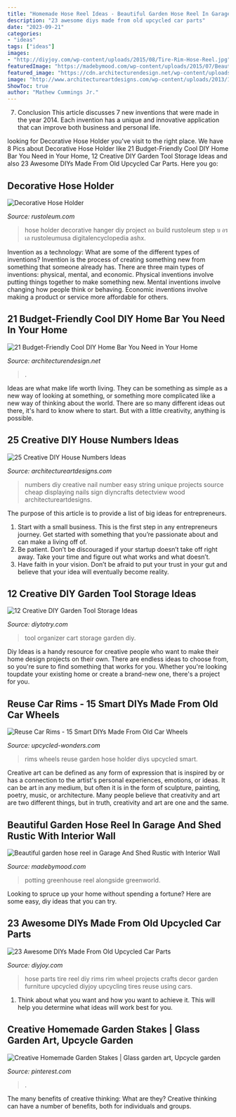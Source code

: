 ```yaml
---
title: "Homemade Hose Reel Ideas - Beautiful Garden Hose Reel In Garage And Shed Rustic With Interior Wall"
description: "23 awesome diys made from old upcycled car parts"
date: "2023-09-21"
categories:
- "ideas"
tags: ["ideas"]
images:
- "http://diyjoy.com/wp-content/uploads/2015/08/Tire-Rim-Hose-Reel.jpg"
featuredImage: "https://madebymood.com/wp-content/uploads/2015/07/Beautiful-garden-hose-reel-in-Garage-And-Shed-Rustic-with-Interior-Wall-Finish-next-to-Bike-Shed-alongside-Potting-Shed-andAttached-Greenhouse-.jpg"
featured_image: "https://cdn.architecturendesign.net/wp-content/uploads/2015/04/AD-DIY-Home-Bar-7.jpg"
image: "http://www.architectureartdesigns.com/wp-content/uploads/2013/11/817.jpg"
ShowToc: true
author: "Mathew Cummings Jr."
---
```



7. Conclusion
This article discusses 7 new inventions that were made in the year 2014. Each invention has a unique and innovative application that can improve both business and personal life.

	

		
looking for Decorative Hose Holder you've visit to the right place. We have 8 Pics about Decorative Hose Holder like 21 Budget-Friendly Cool DIY Home Bar You Need in Your Home, 12 Creative DIY Garden Tool Storage Ideas and also 23 Awesome DIYs Made From Old Upcycled Car Parts. Here you go:
		
    
## Decorative Hose Holder

<img loading=lazy src="http://www.rustoleum.com/~/media/DigitalEncyclopedia/Project/RustoleumUSA/other/decorative-hose-holder/Decorative_Hose_Holder_717x1076.ashx" onerror="this.onerror=null;this.src='https://tse3.mm.bing.net/th?id=OIP.DuFAdCA41CVfWWqxcWHAnwHaLH&amp;pid=15.1';" alt="Decorative Hose Holder">

_Source: rustoleum.com_

>hose holder decorative hanger diy project อก build rustoleum step บ อร เล rustoleumusa digitalencyclopedia ashx. 

	

Invention as a technology: What are some of the different types of inventions?
Invention is the process of creating something new from something that someone already has. There are three main types of inventions: physical, mental, and economic. Physical inventions involve putting things together to make something new. Mental inventions involve changing how people think or behaving. Economic inventions involve making a product or service more affordable for others.

    
## 21 Budget-Friendly Cool DIY Home Bar You Need In Your Home

<img loading=lazy src="https://cdn.architecturendesign.net/wp-content/uploads/2015/04/AD-DIY-Home-Bar-7.jpg" onerror="this.onerror=null;this.src='https://tse2.mm.bing.net/th?id=OIP.qkgMcQqmepUwB7b04jWtUAHaI1&amp;pid=15.1';" alt="21 Budget-Friendly Cool DIY Home Bar You Need in Your Home">

_Source: architecturendesign.net_

>. 

	

Ideas are what make life worth living. They can be something as simple as a new way of looking at something, or something more complicated like a new way of thinking about the world. There are so many different ideas out there, it's hard to know where to start. But with a little creativity, anything is possible.

    
## 25 Creative DIY House Numbers Ideas

<img loading=lazy src="http://www.architectureartdesigns.com/wp-content/uploads/2013/11/817.jpg" onerror="this.onerror=null;this.src='https://tse4.mm.bing.net/th?id=OIP.EeG2nB6Q_aGTd3Ckt_ZkuAHaLG&amp;pid=15.1';" alt="25 Creative DIY House Numbers Ideas">

_Source: architectureartdesigns.com_

>numbers diy creative nail number easy string unique projects source cheap displaying nails sign diyncrafts detectview wood architectureartdesigns. 

	

The purpose of this article is to provide a list of big ideas for entrepreneurs.
1. Start with a small business. This is the first step in any entrepreneurs journey. Get started with something that you’re passionate about and can make a living off of.
2. Be patient. Don’t be discouraged if your startup doesn’t take off right away. Take your time and figure out what works and what doesn’t.
3. Have faith in your vision. Don’t be afraid to put your trust in your gut and believe that your idea will eventually become reality.

    
## 12 Creative DIY Garden Tool Storage Ideas

<img loading=lazy src="http://diytotry.com/wp-content/uploads/2019/01/Long-Tool-Organizer-Cart.jpg" onerror="this.onerror=null;this.src='https://tse1.mm.bing.net/th?id=OIP.8HgrsLyMZ1dARBRSjivJBQHaJ6&amp;pid=15.1';" alt="12 Creative DIY Garden Tool Storage Ideas">

_Source: diytotry.com_

>tool organizer cart storage garden diy. 

	

Diy Ideas is a handy resource for creative people who want to make their home design projects on their own. There are endless ideas to choose from, so you're sure to find something that works for you. Whether you're looking toupdate your existing home or create a brand-new one, there's a project for you.

    
## Reuse Car Rims - 15 Smart DIYs Made From Old Car Wheels

<img loading=lazy src="http://www.upcycled-wonders.com/wp-content/uploads/2016/09/reuse-car-rims-upcycled-garden-hose-holder-wall-hanging-craft.jpg" onerror="this.onerror=null;this.src='https://tse3.mm.bing.net/th?id=OIP.eY9tZWStJdg6dL8InRqGrgHaJ4&amp;pid=15.1';" alt="Reuse Car Rims - 15 Smart DIYs Made From Old Car Wheels">

_Source: upcycled-wonders.com_

>rims wheels reuse garden hose holder diys upcycled smart. 

	

Creative art can be defined as any form of expression that is inspired by or has a connection to the artist's personal experiences, emotions, or ideas. It can be art in any medium, but often it is in the form of sculpture, painting, poetry, music, or architecture. Many people believe that creativity and art are two different things, but in truth, creativity and art are one and the same.

    
## Beautiful Garden Hose Reel In Garage And Shed Rustic With Interior Wall

<img loading=lazy src="https://madebymood.com/wp-content/uploads/2015/07/Beautiful-garden-hose-reel-in-Garage-And-Shed-Rustic-with-Interior-Wall-Finish-next-to-Bike-Shed-alongside-Potting-Shed-andAttached-Greenhouse-.jpg" onerror="this.onerror=null;this.src='https://tse3.mm.bing.net/th?id=OIP.l9ik-9sICN4KXY1JY0_wNwHaLH&amp;pid=15.1';" alt="Beautiful garden hose reel in Garage And Shed Rustic with Interior Wall">

_Source: madebymood.com_

>potting greenhouse reel alongside greenworld. 

	

Looking to spruce up your home without spending a fortune? Here are some easy, diy ideas that you can try. 

    
## 23 Awesome DIYs Made From Old Upcycled Car Parts

<img loading=lazy src="http://diyjoy.com/wp-content/uploads/2015/08/Tire-Rim-Hose-Reel.jpg" onerror="this.onerror=null;this.src='https://tse4.mm.bing.net/th?id=OIP.bz32MKBI-5d8wy36DGU1_AHaNM&amp;pid=15.1';" alt="23 Awesome DIYs Made From Old Upcycled Car Parts">

_Source: diyjoy.com_

>hose parts tire reel diy rims rim wheel projects crafts decor garden furniture upcycled diyjoy upcycling tires reuse using cars. 

	

1. Think about what you want and how you want to achieve it. This will help you determine what ideas will work best for you. 

    
## Creative Homemade Garden Stakes | Glass Garden Art, Upcycle Garden

<img loading=lazy src="https://i.pinimg.com/736x/bc/ff/0c/bcff0c40e0a3ae9de2a66e6cca396a0c.jpg" onerror="this.onerror=null;this.src='https://tse3.mm.bing.net/th?id=OIP.oLv5KNeSoE2_GlI3s53UsQHaLK&amp;pid=15.1';" alt="Creative Homemade Garden Stakes | Glass garden art, Upcycle garden">

_Source: pinterest.com_

>. 

	

The many benefits of creative thinking: What are they?
Creative thinking can have a number of benefits, both for individuals and groups.

